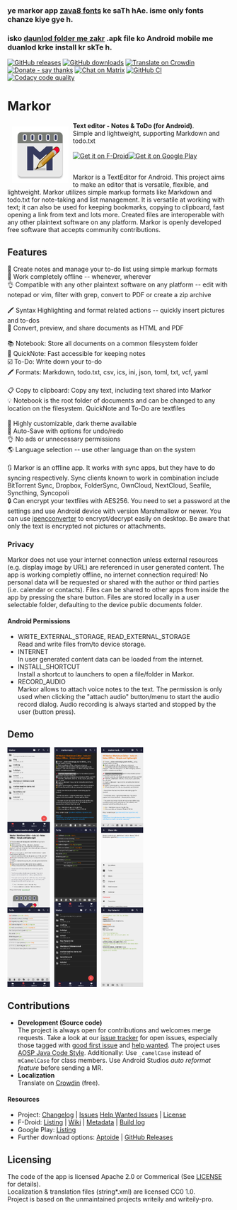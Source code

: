 ### ye markor app [zava8 fonts](http://github.com/zava8/font) ke saTh hAe. isme only fonts chanze kiye gye h.

### isko [daunlod folder me zakr](./daunlod) **.apk** file ko Android mobile me duanlod krke install kr skTe h.

[![GitHub releases](https://img.shields.io/github/tag/gsantner/markor.svg)](https://github.com/gsantner/markor/releases)
[![GitHub downloads](https://img.shields.io/github/downloads/gsantner/markor/total.svg?logo=github&logoColor=lime)](https://github.com/gsantner/markor/releases)
[![Translate on Crowdin](https://img.shields.io/badge/translate-crowdin-green.svg)](https://crowdin.com/project/markor/invite)
[![Donate - say thanks](https://img.shields.io/badge/donate-say%20thanks-red.svg)](https://gsantner.net/page/supportme.html?project=markor&source=readme)
[![Chat on Matrix](https://img.shields.io/badge/chat-matrix-blue.svg)](https://matrix.to/#/#markor:matrix.org)
[![GitHub CI](https://github.com/gsantner/markor/workflows/CI/badge.svg)](https://github.com/gsantner/markor/actions)
[![Codacy code quality](https://img.shields.io/codacy/grade/aff869c440bc48b7bd64680e97cbc453)](https://www.codacy.com/app/gsantner/markor)


# Markor
<img src="/app/src/main/ic_launcher-web.png" align="left" width="128" hspace="10" vspace="10">
<b>Text editor - Notes &amp; ToDo (for Android)</b>.
<br/>Simple and lightweight, supporting Markdown and todo.txt<br/><br/>

<div style="display:flex;" >
<a href="https://f-droid.org/repository/browse/?fdid=net.gsantner.markor">
    <img src="https://f-droid.org/badge/get-it-on.png" alt="Get it on F-Droid" height="64">
</a>
<a href="https://play.google.com/store/apps/details?id=net.gsantner.markor">
    <img alt="Get it on Google Play" height="64" src="https://play.google.com/intl/en_us/badges/images/generic/en_badge_web_generic.png" />
</a>
</div><br/>

Markor is a TextEditor for Android.
This project aims to make an editor that is versatile, flexible, and lightweight.
Markor utilizes simple markup formats like Markdown and todo.txt for note-taking and list management.
It is versatile at working with text; it can also be used for keeping bookmarks, copying to clipboard, fast opening a link from text and lots more.
Created files are interoperable with any other plaintext software on any platform.
Markor is openly developed free software that accepts community contributions.

## Features
📝 Create notes and manage your to-do list using simple markup formats
<br/>🌲 Work completely offline -- whenever, wherever
<br/>👌 Compatible with any other plaintext software on any platform -- edit with notepad or vim, filter with grep, convert to PDF or create a zip archive
<br/>
<br/>🖍 Syntax Highlighting and format related actions -- quickly insert pictures and to-dos
<br/>👀 Convert, preview, and share documents as HTML and PDF
<br/>
<br/>📚 Notebook: Store all documents on a common filesystem folder
<br/>📓 QuickNote: Fast accessible for keeping notes
<br/>☑️ To-Do: Write down your to-do
<br/>🖍 Formats: Markdown, todo.txt, csv, ics, ini, json, toml, txt, vcf, yaml  
<br/>📋 Copy to clipboard: Copy any text, including text shared into Markor
<br/>💡 Notebook is the root folder of documents and can be changed to any location on the filesystem. QuickNote and To-Do are textfiles
<br/>
<br/>🎨 Highly customizable, dark theme available
<br/>💾 Auto-Save with options for undo/redo
<br/>👌 No ads or unnecessary permissions
<br/>🌎 Language selection -- use other language than on the system
<br/>
<br/>🔃 Markor is an offline app. It works with sync apps, but they have to do syncing respectively. Sync clients known to work in combination include BitTorrent Sync, Dropbox, FolderSync, OwnCloud, NextCloud, Seafile, Syncthing, Syncopoli
<br/>🔒 Can encrypt your textfiles with AES256. You need to set a password at the settings and use Android device with version Marshmallow or newer. You can use [jpencconverter](https://gitlab.com/opensource21/jpencconverter) to encrypt/decrypt easily on desktop. Be aware that only the text is encrypted not pictures or attachments.

### Privacy<a name="privacy"></a>
Markor does not use your internet connection unless external resources (e.g. display image by URL) are referenced in user generated content.
The app is working completly offline, no internet connection required!
No personal data will be requested or shared with the author or third parties (i.e. calendar or contacts).
Files can be shared to other apps from inside the app by pressing the share button.
Files are stored locally in a user selectable folder, defaulting to the device public documents folder.

#### Android Permissions
* WRITE_EXTERNAL_STORAGE, READ_EXTERNAL_STORAGE  
  Read and write files from/to device storage.
* INTERNET  
  In user generated content data can be loaded from the internet.
* INSTALL_SHORTCUT  
  Install a shortcut to launchers to open a file/folder in Markor.
* RECORD_AUDIO  
  Markor allows to attach voice notes to the text. The permission is only used when clicking the "attach audio" button/menu to start the audio record dialog. Audio recording is always started and stopped by the user (button press).

## Demo
<div style="display:flex;" >
	<img src="https://raw.githubusercontent.com/gsantner/markor/master/metadata/en-US/phoneScreenshots/01.jpg" width="19%" >
	<img src="https://raw.githubusercontent.com/gsantner/markor/master/metadata/en-US/phoneScreenshots/02.jpg" width="19%" style="margin-left:10px;" >
	<img src="https://raw.githubusercontent.com/gsantner/markor/master/metadata/en-US/phoneScreenshots/03.jpg" width="19%" style="margin-left:10px;" >
</div>

<div style="display:flex;" >
	<img src="https://raw.githubusercontent.com/gsantner/markor/master/metadata/en-US/phoneScreenshots/04.jpg" width="19%" >
	<img src="https://raw.githubusercontent.com/gsantner/markor/master/metadata/en-US/phoneScreenshots/05.jpg" width="19%" style="margin-left:10px;" >
	<img src="https://raw.githubusercontent.com/gsantner/markor/master/metadata/en-US/phoneScreenshots/06.jpg" width="19%" style="margin-left:10px;" >
</div>

<div style="display:flex;" >
	<img src="https://raw.githubusercontent.com/gsantner/markor/master/metadata/en-US/phoneScreenshots/07.jpg" width="19%" >
	<img src="https://raw.githubusercontent.com/gsantner/markor/master/metadata/en-US/phoneScreenshots/08.jpg" width="19%" style="margin-left:10px;" >
	<img src="https://raw.githubusercontent.com/gsantner/markor/master/metadata/en-US/phoneScreenshots/09.jpg" width="19%" style="margin-left:10px;" >
</div>

## Contributions
* **Development (Source code)**  
  The project is always open for contributions and welcomes merge requests. Take a look at our [issue tracker](https://github.com/gsantner/markor/issues) for open issues, especially those tagged with [good first issue](https://github.com/gsantner/markor/issues?q=is%3Aopen+is%3Aissue+label%3A%22good+first+issue%22) and [help wanted](https://github.com/gsantner/markor/issues?q=is%3Aopen+is%3Aissue+label%3A%22help+wanted%22).
The project uses [AOSP Java Code Style](https://source.android.com/source/code-style#follow-field-naming-conventions). Additionally: Use `_camelCase` instead of `mCamelCase` for class members. Use Android Studios _auto reformat feature_ before sending a MR.
* **Localization**  
  Translate on [Crowdin](https://crowdin.com/project/markor/invite) (free).

#### Resources
* Project: [Changelog](/CHANGELOG.md) | [Issues](https://github.com/gsantner/markor/issues?q=is%3Aissue+is%3Aopen) [Help Wanted Issues](https://github.com/gsantner/markor/issues?q=is%3Aopen+is%3Aissue+label%3A%22help+wanted%22) | [License](/LICENSE.txt)
* F-Droid: [Listing](https://f-droid.org/packages/net.gsantner.markor) | [Wiki](https://f-droid.org/wiki/page/net.gsantner.markor) | [Metadata](https://gitlab.com/fdroid/fdroiddata/blob/master/metadata/net.gsantner.markor.txt) | [Build log](https://f-droid.org/wiki/page/net.gsantner.markor/lastbuild)
* Google Play: [Listing](https://play.google.com/store/apps/details?id=net.gsantner.markor&utm_source=reporeadme)  
* Further download options: [Aptoide](https://markor.en.aptoide.com/) | [GitHub Releases](https://github.com/gsantner/markor/releases)

## Licensing
The code of the app is licensed Apache 2.0 or Commerical (See [LICENSE](/LICENSE.txt) for details).  
Localization & translation files (string\*.xml) are licensed CC0 1.0.  
Project is based on the unmaintained projects writeily and writeily-pro.
